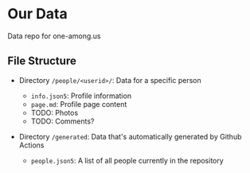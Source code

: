 # Our Data 
Data repo for one-among.us

## File Structure

* Directory `/people/<userid>/`: Data for a specific person
  * `info.json5`: Profile information
  * `page.md`: Profile page content
  * TODO: Photos
  * TODO: Comments?

* Directory `/generated`: Data that's automatically generated by Github Actions
  * `people.json5`: A list of all people currently in the repository
